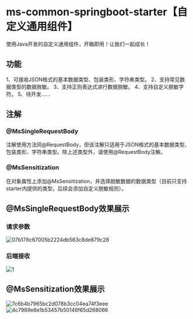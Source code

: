 #  ms-common-springboot-starter【自定义通用组件】

使用Java开发的自定义通用组件，开箱即用！让我们一起成长！

## 功能

1、可接收JSON格式的基本数据类型、包装类形、字符串类型。
2、支持常见数据类型的数据脱敏。
3、支持正则表达式进行数据脱敏。
4、支持自定义脱敏字符。
5、待开发......

## 注解

### @MsSingleRequestBody

注解使用方法同@RequestBody，但该注解只适用于JSON格式的基本数据类型、包装类形、字符串类型。除上述类型外，请使用@RequestBody注解。

### @MsSensitization

在对象属性上添加@MsSensitization，并选择脱敏数据的数据类型（目前只支持starter内提供的类型，后续会添加自定义脱敏规则）。

## @MsSingleRequestBody效果展示
### 请求参数
![07b178c67005b2224db563c8de879c28](https://github.com/user-attachments/assets/55a1312a-eafc-4e1f-9a66-4bdfe3e7921c)
### 后端接收
![1](https://github.com/user-attachments/assets/3637c69d-d4af-436d-961e-4024cc9824e5)

## @MsSensitization效果展示
![7c6b4b7965bc2d078b3cc04ea74f3eee](https://github.com/user-attachments/assets/44744387-3b63-4a7b-95bd-abd18d1b7467)
![4c7989e8e1b53457b50148f65d268066](https://github.com/user-attachments/assets/7012b4d3-258a-4523-953a-01d41e1c51ed)
